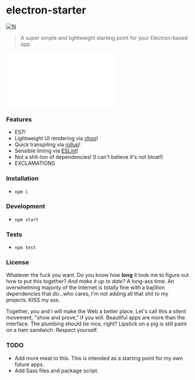 # electron-starter

[![N](https://img.shields.io/badge/%F0%9F%91%8D%F0%9F%8F%BE-NetOperatorWibby/electron--starter-07d0eb.svg?style=flat-square)](https://git.inc.sh/NetOperatorWibby/electron-starter)

> A super simple and lightweight starting point for your Electron-based app.

![electron-starter in action](preview.img)



### Features
- ES7!
- Lightweight UI rendering via [choo](https://choo.io)!
- Quick transpiling via [rollup](https://rollupjs.org)!
- Sensible linting via [ESLint](https://eslint.org)!
- Not a shit-ton of dependencies! (I can't believe it's not bloat!)
- EXCLAMATIONS

### Installation
- `npm i`

### Development
- `npm start`

### Tests
- `npm test`

### License
Whatever the fuck you want. Do you know how **long** it took me to figure out how to put this together? _And make it up to date?_ A long-ass time. An overwhelming majority of the Internet is totally fine with a bajillion dependencies that do...who cares, I'm not adding all that shit to my projects. KISS my ass.

Together, you and I will make the Web a better place. Let's call this a silent movement, "show and prove," if you will. Beautiful apps are more than the interface. The plumbing should be nice, right? Lipstick on a pig is still paint on a ham sandwich. Respect yourself.

### TODO
- Add more meat to this. This is intended as a starting point for my own future apps.
- Add Sass files and package script.
